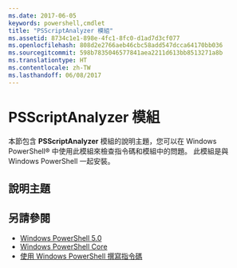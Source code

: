 ```yaml
---
ms.date: 2017-06-05
keywords: powershell,cmdlet
title: "PSScriptAnalyzer 模組"
ms.assetid: 8734c1e1-898e-4fc1-8fc0-d1ad7d3cf077
ms.openlocfilehash: 808d2e2766aeb46cbc58add547dcca64170bb036
ms.sourcegitcommit: 598b7835046577841aea2211d613bb8513271a8b
ms.translationtype: HT
ms.contentlocale: zh-TW
ms.lasthandoff: 06/08/2017
---
```

# <a name="psscriptanalyzer-module"></a>PSScriptAnalyzer 模組
本節包含 **PSScriptAnalyzer** 模組的說明主題，您可以在 Windows PowerShell® 中使用此模組來檢查指令碼和模組中的問題。 此模組是與 Windows PowerShell 一起安裝。

## <a name="help-topics"></a>說明主題

## <a name="see-also"></a>另請參閱
- [Windows PowerShell 5.0](Windows-PowerShell-5.0.md)
- [Windows PowerShell Core](https://technet.microsoft.com/en-us/library/4b75f1e4-f327-48f3-92ab-bf5435094d41)
- [使用 Windows PowerShell 撰寫指令碼](../../getting-started/fundamental/Scripting-with-Windows-PowerShell.md)

